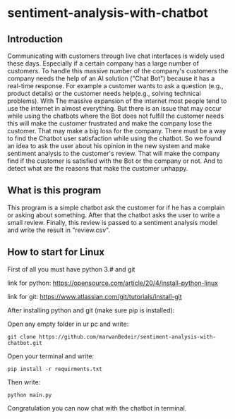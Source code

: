 # sentiment-analysis-with-chatbot

## Introduction

Communicating with customers through live chat interfaces is widely used these days. Especially if a certain company has a large number of customers. To handle this massive number of the company's customers the company needs the help of an AI solution ("Chat Bot") because it has a real-time response. For example a customer wants to ask a question (e.g., product details) or the customer needs help(e.g., solving technical problems).  With The massive expansion of the internet most people tend to use the internet in almost everything. But there is an issue that may occur while using the chatbots where the Bot does not fulfill the customer needs this will make the customer frustrated and make the company lose the customer. That may make a big loss for the company. There must be a way to find the Chatbot user satisfaction while using the chatbot. So we found an idea to ask the user about his opinion in the new system and make sentiment analysis to the customer's review. That will make the company find if the customer is satisfied with the Bot or the company or not. And to detect what are the reasons that make the customer unhappy.

## What is this program

This program is a simple chatbot ask the customer for if he has a complain or asking about something. After that the chatbot asks the user to write a small review. Finally, this review is passed to a sentiment analysis model and write the result in "review.csv". 

## How to start for Linux

First of all you must have python 3.# and git

link for python: https://opensource.com/article/20/4/install-python-linux

link for git: https://www.atlassian.com/git/tutorials/install-git

After installing python and git (make sure pip is installed):

Open any empty folder in ur pc and write:

```git clone https://github.com/marwanBedeir/sentiment-analysis-with-chatbot.git```

Open your terminal and write:

```pip install -r requirments.txt```

Then write:

```python main.py```

Congratulation you can now chat with the chatbot in terminal.


 
